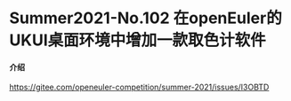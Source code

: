 # Summer2021-No.102 在openEuler的UKUI桌面环境中增加一款取色计软件

#### 介绍
https://gitee.com/openeuler-competition/summer-2021/issues/I3OBTD
